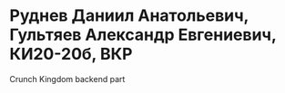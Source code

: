 # Руднев Даниил Анатольевич, Гультяев Александр Евгениевич, КИ20-20б, ВКР
Crunch Kingdom backend part
